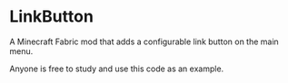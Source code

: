 # LinkButton
A Minecraft Fabric mod that adds a configurable link button on the main menu.

Anyone is free to study and use this code as an example.
